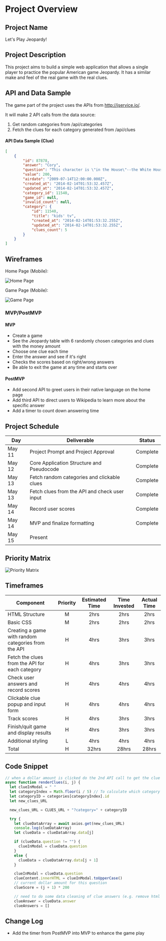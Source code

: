 # Project Overview

## Project Name

Let's Play Jeopardy!

## Project Description

This project aims to build a simple web application that allows a single player to practice the popular American game Jeopardy. It has a similar make and feel of the real game with the real clues.

## API and Data Sample

The game part of the project uses the APIs from http://jservice.io/.

It will make 2 API calls from the data source:
1. Get random categories from /api/categories
2. Fetch the clues for each category generated from /api/clues

#### API Data Sample (Clue)
```json
[
    {
        "id": 87878,
        "answer": "Cory",
        "question": "This character is \"in the House\"--the White House, that is--when his dad starts working there on this Disney show",
        "value": 200,
        "airdate": "2009-07-14T12:00:00.000Z",
        "created_at": "2014-02-14T01:53:32.457Z",
        "updated_at": "2014-02-14T01:53:32.457Z",
        "category_id": 11540,
        "game_id": null,
        "invalid_count": null,
        "category": {
            "id": 11540,
            "title": "kids' tv",
            "created_at": "2014-02-14T01:53:32.255Z",
            "updated_at": "2014-02-14T01:53:32.255Z",
            "clues_count": 5
        }
    }
]
```

## Wireframes
Home Page (Mobile): 

![Home Page](https://res.cloudinary.com/dvmkqx6v1/image/upload/v1589165143/Mobile_1_ktlt1a.png)


Game Page (Mobile): 

![Game Page](https://res.cloudinary.com/dvmkqx6v1/image/upload/v1589165143/Mobile_2_ls4oaq.png)


### MVP/PostMVP  
#### MVP 

- Create a game
- See the Jeopardy table with 6 randomly chosen categories and clues with the money amount
- Choose one clue each time
- Enter the answer and see if it's right
- Checks the scores based on right/wrong answers
- Be able to exit the game at any time and starts over

#### PostMVP  

- Add second API to greet users in their native language on the home page
- Add third API to direct users to Wikipedia to learn more about the specific answer
- Add a timer to count down answering time

## Project Schedule

|  Day | Deliverable | Status
|---|---| ---|
|May 11| Project Prompt and Project Approval | Complete 
|May 12| Core Application Structure and Pseudocode | Complete 
|May 13| Fetch random categories and clickable clues  | Complete 
|May 13| Fetch clues from the API and check user input | Complete 
|May 14| Record user scores | Complete 
|May 14| MVP and finalize formatting | Complete 
|May 15| Present | 

## Priority Matrix

![Priority Matrix](https://res.cloudinary.com/dvmkqx6v1/image/upload/v1589166353/Priority_Matrix_brxnhr.png)


## Timeframes

| Component | Priority | Estimated Time | Time Invested | Actual Time |
| --- | :---: |  :---: | :---: | :---: |
| HTML Structure | M | 2hrs| 2hrs | 2hrs |
| Basic CSS | M | 2hrs| 2hrs | 2hrs |
| Creating a game with random categories from the API | H | 4hrs| 3hrs | 3hrs |
| Fetch the clues from the API for each category | H | 4hrs| 3hrs | 3hrs |
| Check user answers and record scores | H | 4hrs| 4hrs | 4hrs |
| Clickable clue popup and input form | H | 4hrs| 4hrs | 4hrs |
| Track scores | H | 4hrs| 3hrs | 3hrs |
| Finish/quit game and display results | H | 4hrs| 3hrs | 3hrs |
| Additional styling | L | 4hrs| 4hrs | 4hrs |
| Total | H | 32hrs| 28hrs | 28hrs |

## Code Snippet
```javascript
// when a dollar amount is clicked do the 2nd API call to get the clue
async function renderClues(i, j) {
  let clueInModal = " "
  let categoryIndex = Math.floor(i / 5) // To calculate which category is it in the cateogires array
  let categoryID = categories[categoryIndex].id
  let new_clues_URL

  new_clues_URL = CLUES_URL + "?category=" + categoryID

  try {
    let clueDataArray = await axios.get(new_clues_URL)
    console.log(clueDataArray)
    let clueData = clueDataArray.data[j]

    if (clueData.question != "") {
      clueInModal = clueData.question
    }
    else {
      clueData = clueDataArray.data[j + 1]
    }

    clueInModal = clueData.question
    clueContent.innerHTML = clueInModal.toUpperCase()
    // current dollar amount for this question
    clueScore = (j + 1) * 200

    // need to do some data cleaning of clue answers (e.g. remove html formatting and situations like the answer is "A (or B)")
    clueAnswer = clueData.answer
    clueAnswers = []

```

## Change Log
- Add the timer from PostMVP into MVP to enhance the game play
